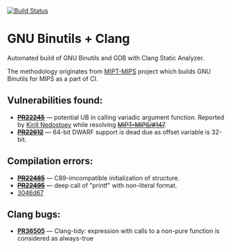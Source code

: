 [![Build Status](https://travis-ci.org/pavelkryukov/gnu-binutils-clang.svg?branch=master)](https://travis-ci.org/pavelkryukov/gnu-binutils-clang)

# GNU Binutils + Clang
Automated build of GNU Binutils and GDB with Clang Static Analyzer.

The methodology originates from [MIPT-MIPS](http://mipt-ilab.github.io/mipt-mips/) project which builds GNU Binutils for MIPS as a part of CI. 

## Vulnerabilities found:
 * ~~**[PR22245](https://sourceware.org/bugzilla/show_bug.cgi?id=22245)**~~ — potential UB in calling variadic argument function. Reported by [Kirill Nedostoev](https://github.com/inedostoev) while resolving ~~[MIPT-MIPS/#147](https://github.com/MIPT-ILab/mipt-mips/issues/147)~~.
 * ~~**[PR22612](https://sourceware.org/bugzilla/show_bug.cgi?id=22612)**~~ — 64-bit DWARF support is dead due as offset variable is 32-bit.
 
## Compilation errors:
 * ~~**[PR22485](https://sourceware.org/bugzilla/show_bug.cgi?id=22485)**~~ — C89-imcompatible initialization of structure.
 * ~~**[PR22495](https://sourceware.org/bugzilla/show_bug.cgi?id=22495)**~~ — deep call of "printf" with non-literal format.
 * [3046d67](https://sourceware.org/git/gitweb.cgi?p=binutils-gdb.git;a=commit;h=3046d67a0e29686ec18abd719660969c97973063)

## Clang bugs:
  * **[PR36505](https://bugs.llvm.org/show_bug.cgi?id=36505)** — Clang-tidy: expression with calls to a non-pure function is considered as always-true
  
